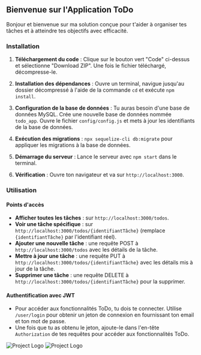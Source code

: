 ## Bienvenue sur l'Application ToDo

Bonjour et bienvenue sur ma solution conçue pour t'aider à organiser tes tâches et à atteindre tes objectifs avec efficacité.

### Installation

1. **Téléchargement du code** : Clique sur le bouton vert "Code" ci-dessus et sélectionne "Download ZIP". Une fois le fichier téléchargé, décompresse-le.

2. **Installation des dépendances** :  Ouvre un terminal, navigue jusqu'au dossier décompressé à l'aide de la commande `cd` et exécute `npm install`.

3. **Configuration de la base de données** : Tu auras besoin d'une base de données MySQL. Crée une nouvelle base de données nommée `todo_app`. Ouvre le fichier `config/config.js` et mets à jour les identifiants de la base de données.

4. **Exécution des migrations** : `npx sequelize-cli db:migrate` pour appliquer les migrations à la base de données.

5. **Démarrage du serveur** : Lance le serveur avec `npm start` dans le terminal.

6. **Vérification** : Ouvre ton navigateur et va sur `http://localhost:3000`.

### Utilisation

#### Points d'accès 

- **Afficher toutes les tâches** : sur `http://localhost:3000/todos`.
- **Voir une tâche spécifique** : sur `http://localhost:3000/todos/{identifiantTâche}` (remplace `{identifiantTâche}` par l'identifiant réel).
- **Ajouter une nouvelle tâche** : une requête POST à `http://localhost:3000/todos` avec les détails de la tâche.
- **Mettre à jour une tâche** : une requête PUT à `http://localhost:3000/todos/{identifiantTâche}` avec les détails mis à jour de la tâche.
- **Supprimer une tâche** : une requête DELETE à `http://localhost:3000/todos/{identifiantTâche}` pour la supprimer.

#### Authentification avec JWT

- Pour accéder aux fonctionnalités ToDo, tu dois te connecter. Utilise `/user/login` pour obtenir un jeton de connexion en fournissant ton email et ton mot de passe.
- Une fois que tu as obtenu le jeton, ajoute-le dans l'en-tête `Authorization` de tes requêtes pour accéder aux fonctionnalités ToDo.


![Project Logo](./images/img1.png.png)
![Project Logo](./images/img2.png.png)
